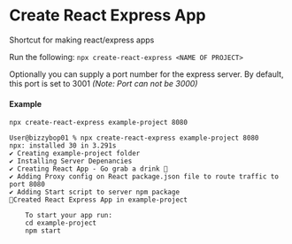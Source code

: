 # Create React Express App

Shortcut for making react/express apps

Run the following:
`npx create-react-express <NAME OF PROJECT>`

Optionally you can supply a port number for the express server. By default, this port is set to 3001
_(Note: Port can not be 3000)_

#### Example

`npx create-react-express example-project 8080`

```
User@bizzybop01 % npx create-react-express example-project 8080
npx: installed 30 in 3.291s
✔ Creating example-project folder
✔ Installing Server Depenancies
✔ Creating React App - Go grab a drink 🍺
✔ Adding Proxy config on React package.json file to route traffic to port 8080
✔ Adding Start script to server npm package
🚀Created React Express App in example-project

    To start your app run:
    cd example-project
    npm start
```
